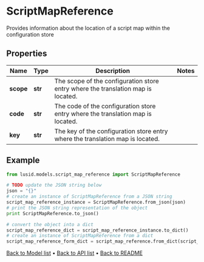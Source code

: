 # ScriptMapReference

Provides information about the location of a script map within the configuration store

## Properties
Name | Type | Description | Notes
------------ | ------------- | ------------- | -------------
**scope** | **str** | The scope of the configuration store entry where the translation map is located. | 
**code** | **str** | The code of the configuration store entry where the translation map is located. | 
**key** | **str** | The key of the configuration store entry where the translation map is located. | 

## Example

```python
from lusid.models.script_map_reference import ScriptMapReference

# TODO update the JSON string below
json = "{}"
# create an instance of ScriptMapReference from a JSON string
script_map_reference_instance = ScriptMapReference.from_json(json)
# print the JSON string representation of the object
print ScriptMapReference.to_json()

# convert the object into a dict
script_map_reference_dict = script_map_reference_instance.to_dict()
# create an instance of ScriptMapReference from a dict
script_map_reference_form_dict = script_map_reference.from_dict(script_map_reference_dict)
```
[Back to Model list](../README.md#documentation-for-models) &#8226; [Back to API list](../README.md#documentation-for-api-endpoints) &#8226; [Back to README](../README.md)


